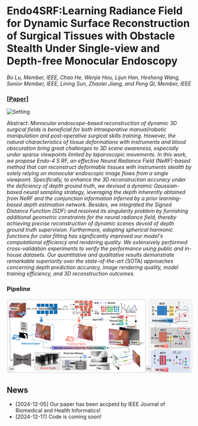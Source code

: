 # Endo4SRF:Learning Radiance Field for Dynamic Surface Reconstruction of Surgical Tissues with Obstacle Stealth Under Single-view and Depth-free Monocular Endoscopy
*Bo Lu, Member, IEEE, Chao He, Wenjie Hou, Lijun Han, Hesheng Wang, Senior Member, IEEE,
Lining Sun, Zhaolei Jiang, and Peng Qi, Member, IEEE*

### [[Paper](https://ieeexplore.ieee.org/document/10797692)]

<img src="figfile/fig2.png" alt="Setting" width="600"/>

Abstract: *Monocular endoscope-based reconstruction of dynamic 3D surgical fields is beneficial for both intraoperative manual/robotic manipulation and post-operative surgical skills training. However, the natural characteristics of tissue deformations with instruments and blood obscuration bring great challenges to 3D scene awareness, especially under sparse viewpoints limited by laparoscopic movements. In this work, we propose Endo-4 S RF, an effective Neural Radiance Field (NeRF)-based method that can reconstruct deformable tissues with instruments stealth by solely relying on monocular endoscopic image flows from a single viewpoint. Specifically, to enhance the 3D reconstruction accuracy under the deficiency of depth ground truth, we devised a dynamic Gaussian-based neural sampling strategy, leveraging the depth inherently obtained from NeRF and the conjunction information inferred by a prior learning-based depth estimation network. Besides, we integrated the Signed Distance Function (SDF) and resolved its singularity problem by furnishing additional geometric constraints for the neural radiance field, thereby achieving precise reconstruction of dynamic scenes devoid of depth ground truth supervision. Furthermore, adopting spherical harmonic functions for color fitting has significantly improved our model's computational efficiency and rendering quality. We extensively performed cross-validation experiments to verify the performance using public and in-house datasets. Our quantitative and qualitative results demonstrate remarkable superiority over the state-of-the-art (SOTA) approaches concerning depth prediction accuracy, image rendering quality, model training efficiency, and 3D reconstruction outcomes.*


### Pipeline

<img src="figfile/fig1.png" alt="Pipeline" width="700"/>

## News
- [2024-12-05] Our paper has been accpetd by IEEE Journal of Biomedical and Health Informatics!
- [2024-12-17] Code is coming soon!

